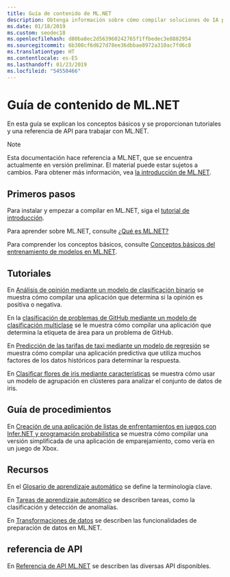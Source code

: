 ```yaml
---
title: Guía de contenido de ML.NET
description: Obtenga información sobre cómo compilar soluciones de IA personalizadas e integrarlas en las aplicaciones .NET mediante ML.NET.
ms.date: 01/18/2019
ms.custom: seodec18
ms.openlocfilehash: d80ba8ec2d563960242765f1ffbedec3e8882954
ms.sourcegitcommit: 6b308cf6d627d78ee36dbbae8972a310ac7fd6c8
ms.translationtype: HT
ms.contentlocale: es-ES
ms.lasthandoff: 01/23/2019
ms.locfileid: "54550466"
---
```

# <a name="mlnet-content-guide"></a>Guía de contenido de ML.NET

En esta guía se explican los conceptos básicos y se proporcionan tutoriales y una referencia de API para trabajar con ML.NET.

> [!NOTE]
> Esta documentación hace referencia a ML.NET, que se encuentra actualmente en versión preliminar. El material puede estar sujetos a cambios. Para obtener más información, vea [la introducción de ML.NET](https://www.microsoft.com/net/learn/apps/machine-learning-and-ai/ml-dotnet).

## <a name="get-started"></a>Primeros pasos

Para instalar y empezar a compilar en ML.NET, siga el [tutorial de introducción](https://www.microsoft.com/net/learn/machinelearning-ai/ml-dotnet-get-started-tutorial).

Para aprender sobre ML.NET, consulte [¿Qué es ML.NET?](what-is-mldotnet.md)

Para comprender los conceptos básicos, consulte [Conceptos básicos del entrenamiento de modelos en ML.NET](basic-concepts-model-training-in-mldotnet.md).

## <a name="tutorials"></a>Tutoriales

En [Análisis de opinión mediante un modelo de clasificación binario](tutorials/sentiment-analysis.md) se muestra cómo compilar una aplicación que determina si la opinión es positiva o negativa.

En la [clasificación de problemas de GitHub mediante un modelo de clasificación multiclase](tutorials/github-issue-classification.md) se le muestra cómo compilar una aplicación que determina la etiqueta de área para un problema de GitHub.

En [Predicción de las tarifas de taxi mediante un modelo de regresión](tutorials/taxi-fare.md) se muestra cómo compilar una aplicación predictiva que utiliza muchos factores de los datos históricos para determinar la respuesta.

En [Clasificar flores de iris mediante características](tutorials/iris-clustering.md) se muestra cómo usar un modelo de agrupación en clústeres para analizar el conjunto de datos de iris. 

## <a name="how-to-guide"></a>Guía de procedimientos

En [Creación de una aplicación de listas de enfrentamientos en juegos con Infer.NET y programación probabilística](how-to-guides/matchup-app-infer-net.md) se muestra cómo compilar una versión simplificada de una aplicación de emparejamiento, como vería en un juego de Xbox.

## <a name="resources"></a>Recursos

En el [Glosario de aprendizaje automático](resources/glossary.md) se define la terminología clave.

En [Tareas de aprendizaje automático](resources/tasks.md) se describen tareas, como la clasificación y detección de anomalías. 

En [Transformaciones de datos](resources/transforms.md) se describen las funcionalidades de preparación de datos en ML.NET.


## <a name="api-reference"></a>referencia de API

En [Referencia de API ML.NET](https://docs.microsoft.com/dotnet/api/?view=ml-dotnet) se describen las diversas API disponibles.
